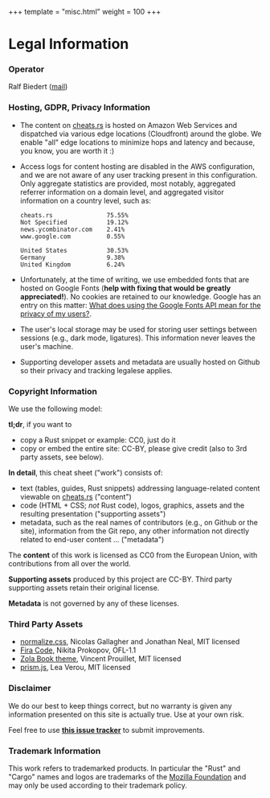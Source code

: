 +++
template = "misc.html"
weight = 100
+++


# Legal Information


### Operator

Ralf Biedert (<a href="mailto:admin@xr.io">mail</a>)



### Hosting, GDPR, Privacy Information

- The content on [cheats.rs](https://cheats.rs) is hosted on Amazon Web Services and dispatched via various edge locations (Cloudfront) around the globe. We enable "all" edge locations to minimize hops and latency and because, you know, you are worth it :)
- Access logs for content hosting are disabled in the AWS configuration, and we are not aware of any user tracking present in this configuration. Only aggregate statistics are provided, most notably, aggregated referrer information on a domain level, and aggregated visitor information on a country level, such as:

    ```
    cheats.rs               75.55%
    Not Specified           19.12%
    news.ycombinator.com    2.41%
    www.google.com          0.55%
    ```

    ```
    United States           30.53%
    Germany                 9.38%
    United Kingdom          6.24%
    ```

- Unfortunately, at the time of writing, we use embedded fonts that are hosted on Google Fonts (**help with fixing that would be greatly appreciated!**). No cookies are retained to our knowledge. Google has an entry on this matter: [What does using the Google Fonts API mean for the privacy of my users?](https://developers.google.com/fonts/faq).
- The user's local storage may be used for storing user settings between sessions (e.g., dark mode, ligatures). This information never leaves the user's machine.
- Supporting developer assets and metadata are usually hosted on Github so their privacy and tracking legalese applies.


### Copyright Information

We use the following model:

**tl;dr**, if you want to
- copy a Rust snippet or example: CC0, just do it
- copy or embed the entire site: CC-BY, please give credit (also to 3rd party assets, see below).


**In detail**, this cheat sheet ("work") consists of:

- text (tables, guides, Rust snippets) addressing language-related content viewable on [cheats.rs](https://cheats.rs) ("content")
- code (HTML + CSS; _not_ Rust code), logos, graphics, assets and the resulting presentation ("supporting assets")
- metadata, such as the real names of contributors (e.g., on Github or the site), information from the Git repo, any other information not directly related to end-user content ... ("metadata")

The **content** of this work is licensed as CC0 from the European Union, with contributions from all over the world.

**Supporting assets** produced by this project are CC-BY. Third party supporting assets retain their original license.

**Metadata** is not governed by any of these licenses.


### Third Party Assets

- [normalize.css](https://github.com/necolas/normalize.css), Nicolas Gallagher and Jonathan Neal, MIT licensed
- [Fira Code](https://github.com/tonsky/FiraCode), Nikita Prokopov, OFL-1.1
- [Zola Book theme](https://github.com/getzola/zola), Vincent Prouillet, MIT licensed
- [prism.js](https://prismjs.com/), Lea Verou, MIT licensed



### Disclaimer

We do our best to keep things correct, but no warranty is given any information presented on this site is actually true. Use at your own risk.

Feel free to use [**this issue tracker**](https://github.com/ralfbiedert/cheats.rs/issues) to submit improvements.


### Trademark Information

This work refers to trademarked products. In particular the "Rust" and "Cargo" names and logos are trademarks of the [Mozilla Foundation](https://foundation.mozilla.org/) and may only be used according to their trademark policy.



<br/><br/><br/>
